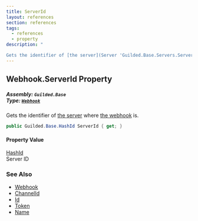 ```yaml
---
title: ServerId
layout: references
section: references
tags:
  - references
  - property
description: "

Gets the identifier of [the server](Server 'Guilded.Base.Servers.Server') where [the webhook](Webhook 'Guilded.Base.Servers.Webhook') is."
---
```


## Webhook.ServerId Property
##### **Assembly:** `Guilded.Base`<br/>**Type:** [`Webhook`](Webhook 'Guilded.Base.Servers.Webhook')

Gets the identifier of [the server](Server 'Guilded.Base.Servers.Server') where [the webhook](Webhook 'Guilded.Base.Servers.Webhook') is.

```csharp
public Guilded.Base.HashId ServerId { get; }
```

#### Property Value
[HashId](HashId 'Guilded.Base.HashId')  
Server ID

### See Also
- [Webhook](Webhook 'Guilded.Base.Servers.Webhook')
- [ChannelId](Webhook.ChannelId 'Guilded.Base.Servers.Webhook.ChannelId')
- [Id](Webhook.Id 'Guilded.Base.Servers.Webhook.Id')
- [Token](Webhook.Token 'Guilded.Base.Servers.Webhook.Token')
- [Name](Webhook.Name 'Guilded.Base.Servers.Webhook.Name')